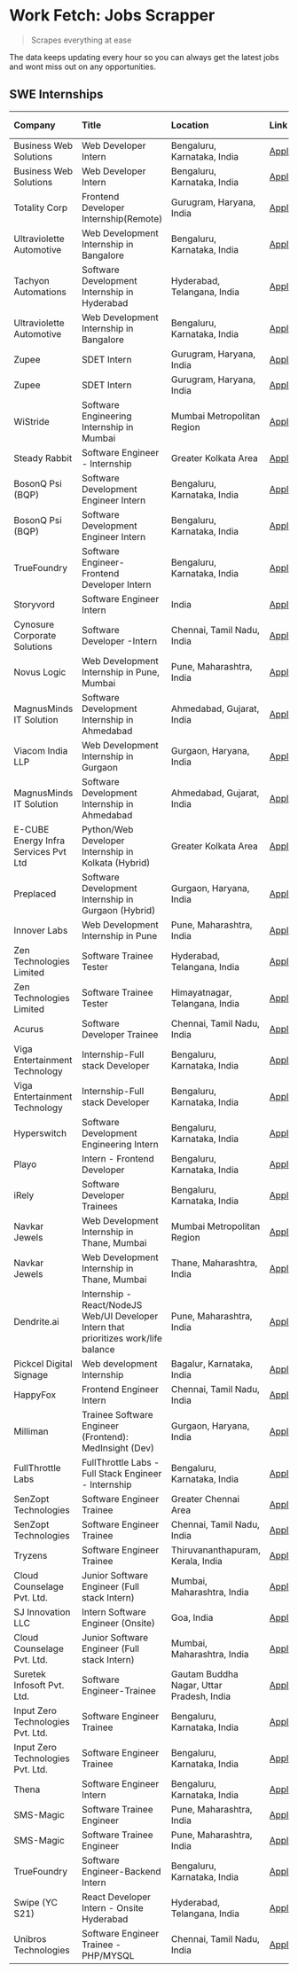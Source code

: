 # Work Fetch: Jobs Scrapper
> Scrapes everything at ease

The data keeps updating every hour so you can always get the latest jobs and wont miss out on any opportunities.

## SWE Internships
<!--START_SECTION:workfetch-->
| Company                              | Title                                                                                | Location                                  | Link                                                                                                                                                                                                                                                                                              | Date Posted   |
|:-------------------------------------|:-------------------------------------------------------------------------------------|:------------------------------------------|:--------------------------------------------------------------------------------------------------------------------------------------------------------------------------------------------------------------------------------------------------------------------------------------------------|:--------------|
| Business Web Solutions               | Web Developer Intern                                                                 | Bengaluru, Karnataka, India               | [Apply](https://in.linkedin.com/jobs/view/web-developer-intern-at-business-web-solutions-3897552404?position=26&pageNum=0&refId=9Yx7VJtkJvdHNbLJICc9LQ%3D%3D&trackingId=xNN%2Biki0oewyayk0EccNNw%3D%3D&trk=public_jobs_jserp-result_search-card)                                                  | 2024-04-13    |
| Business Web Solutions               | Web Developer Intern                                                                 | Bengaluru, Karnataka, India               | [Apply](https://in.linkedin.com/jobs/view/web-developer-intern-at-business-web-solutions-3897552404?position=1&pageNum=2&refId=qnJgR3Ap4Y7pbhLouzRwkQ%3D%3D&trackingId=jQGB5GvnGO4ReW14qd23kg%3D%3D&trk=public_jobs_jserp-result_search-card)                                                     | 2024-04-13    |
| Totality Corp                        | Frontend Developer Internship(Remote)                                                | Gurugram, Haryana, India                  | [Apply](https://in.linkedin.com/jobs/view/frontend-developer-internship-remote-at-totality-corp-3897033997?position=6&pageNum=0&refId=9Yx7VJtkJvdHNbLJICc9LQ%3D%3D&trackingId=yGGHRBSTZIUgK71dLiJgwQ%3D%3D&trk=public_jobs_jserp-result_search-card)                                              | 2024-04-12    |
| Ultraviolette Automotive             | Web Development Internship in Bangalore                                              | Bengaluru, Karnataka, India               | [Apply](https://in.linkedin.com/jobs/view/web-development-internship-in-bangalore-at-ultraviolette-automotive-3896965783?position=33&pageNum=0&refId=9Yx7VJtkJvdHNbLJICc9LQ%3D%3D&trackingId=Q%2FNRyH8Duop%2Bz77GySButQ%3D%3D&trk=public_jobs_jserp-result_search-card)                           | 2024-04-12    |
| Tachyon Automations                  | Software Development Internship in Hyderabad                                         | Hyderabad, Telangana, India               | [Apply](https://in.linkedin.com/jobs/view/software-development-internship-in-hyderabad-at-tachyon-automations-3896969464?position=38&pageNum=0&refId=9Yx7VJtkJvdHNbLJICc9LQ%3D%3D&trackingId=HiTWO29YdvFPNXH2P2gO%2Fg%3D%3D&trk=public_jobs_jserp-result_search-card)                             | 2024-04-12    |
| Ultraviolette Automotive             | Web Development Internship in Bangalore                                              | Bengaluru, Karnataka, India               | [Apply](https://in.linkedin.com/jobs/view/web-development-internship-in-bangalore-at-ultraviolette-automotive-3896965783?position=8&pageNum=2&refId=qnJgR3Ap4Y7pbhLouzRwkQ%3D%3D&trackingId=NxktgB2FbK3sLGL6AGUX8w%3D%3D&trk=public_jobs_jserp-result_search-card)                                | 2024-04-12    |
| Zupee                                | SDET Intern                                                                          | Gurugram, Haryana, India                  | [Apply](https://in.linkedin.com/jobs/view/sdet-intern-at-zupee-3888478071?position=30&pageNum=0&refId=9Yx7VJtkJvdHNbLJICc9LQ%3D%3D&trackingId=d87fAl%2B7HDhmtxeAKE8A3g%3D%3D&trk=public_jobs_jserp-result_search-card)                                                                            | 2024-04-09    |
| Zupee                                | SDET Intern                                                                          | Gurugram, Haryana, India                  | [Apply](https://in.linkedin.com/jobs/view/sdet-intern-at-zupee-3888478071?position=5&pageNum=2&refId=qnJgR3Ap4Y7pbhLouzRwkQ%3D%3D&trackingId=T3Ch2NlkB1kvUu3EBat3PA%3D%3D&trk=public_jobs_jserp-result_search-card)                                                                               | 2024-04-09    |
| WiStride                             | Software Engineering Internship in Mumbai                                            | Mumbai Metropolitan Region                | [Apply](https://in.linkedin.com/jobs/view/software-engineering-internship-in-mumbai-at-wistride-3888218704?position=13&pageNum=0&refId=9Yx7VJtkJvdHNbLJICc9LQ%3D%3D&trackingId=0JN9eTs1pt49Oj7D5AwNSQ%3D%3D&trk=public_jobs_jserp-result_search-card)                                             | 2024-04-08    |
| Steady Rabbit                        | Software Engineer - Internship                                                       | Greater Kolkata Area                      | [Apply](https://in.linkedin.com/jobs/view/software-engineer-internship-at-steady-rabbit-3885171077?position=15&pageNum=0&refId=9Yx7VJtkJvdHNbLJICc9LQ%3D%3D&trackingId=SWY0ZZSI0i7n9FcuVqcaug%3D%3D&trk=public_jobs_jserp-result_search-card)                                                     | 2024-04-08    |
| BosonQ Psi (BQP)                     | Software Development Engineer Intern                                                 | Bengaluru, Karnataka, India               | [Apply](https://in.linkedin.com/jobs/view/software-development-engineer-intern-at-bosonq-psi-bqp-3888328596?position=35&pageNum=0&refId=9Yx7VJtkJvdHNbLJICc9LQ%3D%3D&trackingId=3l64fScvETyHobWA6fgXow%3D%3D&trk=public_jobs_jserp-result_search-card)                                            | 2024-04-06    |
| BosonQ Psi (BQP)                     | Software Development Engineer Intern                                                 | Bengaluru, Karnataka, India               | [Apply](https://in.linkedin.com/jobs/view/software-development-engineer-intern-at-bosonq-psi-bqp-3888328596?position=10&pageNum=2&refId=qnJgR3Ap4Y7pbhLouzRwkQ%3D%3D&trackingId=0vNeQ6EyI6e9cLa9vT%2B13A%3D%3D&trk=public_jobs_jserp-result_search-card)                                          | 2024-04-06    |
| TrueFoundry                          | Software Engineer- Frontend Developer Intern                                         | Bengaluru, Karnataka, India               | [Apply](https://in.linkedin.com/jobs/view/software-engineer-frontend-developer-intern-at-truefoundry-3887320206?position=18&pageNum=0&refId=9Yx7VJtkJvdHNbLJICc9LQ%3D%3D&trackingId=XzA2SZ9JiiJbJV4vVwXCKw%3D%3D&trk=public_jobs_jserp-result_search-card)                                        | 2024-04-05    |
| Storyvord                            | Software Engineer Intern                                                             | India                                     | [Apply](https://in.linkedin.com/jobs/view/software-engineer-intern-at-storyvord-3518938006?position=17&pageNum=0&refId=9Yx7VJtkJvdHNbLJICc9LQ%3D%3D&trackingId=e%2FF4Qhh%2FJsrYgjEsgzLf0Q%3D%3D&trk=public_jobs_jserp-result_search-card)                                                         | 2024-04-04    |
| Cynosure Corporate Solutions         | Software Developer -Intern                                                           | Chennai, Tamil Nadu, India                | [Apply](https://in.linkedin.com/jobs/view/software-developer-intern-at-cynosure-corporate-solutions-3884767755?position=19&pageNum=0&refId=9Yx7VJtkJvdHNbLJICc9LQ%3D%3D&trackingId=MxQHH905ncX8WGPqwRje8g%3D%3D&trk=public_jobs_jserp-result_search-card)                                         | 2024-04-04    |
| Novus Logic                          | Web Development Internship in Pune, Mumbai                                           | Pune, Maharashtra, India                  | [Apply](https://in.linkedin.com/jobs/view/web-development-internship-in-pune-mumbai-at-novus-logic-3885741343?position=57&pageNum=0&refId=9Yx7VJtkJvdHNbLJICc9LQ%3D%3D&trackingId=Hs3KrNOe6hl84r%2BGC5gQYQ%3D%3D&trk=public_jobs_jserp-result_search-card)                                        | 2024-04-04    |
| MagnusMinds IT Solution              | Software Development Internship in Ahmedabad                                         | Ahmedabad, Gujarat, India                 | [Apply](https://in.linkedin.com/jobs/view/software-development-internship-in-ahmedabad-at-magnusminds-it-solution-3883933909?position=34&pageNum=0&refId=9Yx7VJtkJvdHNbLJICc9LQ%3D%3D&trackingId=NN3wb8Kt6zC%2FNIh58CekQw%3D%3D&trk=public_jobs_jserp-result_search-card)                         | 2024-04-03    |
| Viacom India LLP                     | Web Development Internship in Gurgaon                                                | Gurgaon, Haryana, India                   | [Apply](https://in.linkedin.com/jobs/view/web-development-internship-in-gurgaon-at-viacom-india-llp-3883946826?position=50&pageNum=0&refId=9Yx7VJtkJvdHNbLJICc9LQ%3D%3D&trackingId=Syy0uVoGYLhxayrP8J0Gkg%3D%3D&trk=public_jobs_jserp-result_search-card)                                         | 2024-04-03    |
| MagnusMinds IT Solution              | Software Development Internship in Ahmedabad                                         | Ahmedabad, Gujarat, India                 | [Apply](https://in.linkedin.com/jobs/view/software-development-internship-in-ahmedabad-at-magnusminds-it-solution-3883933909?position=9&pageNum=2&refId=qnJgR3Ap4Y7pbhLouzRwkQ%3D%3D&trackingId=E%2BggaVdi%2BhDfDFxCnGVcbA%3D%3D&trk=public_jobs_jserp-result_search-card)                        | 2024-04-03    |
| E-CUBE Energy Infra Services Pvt Ltd | Python/Web Developer Internship in Kolkata (Hybrid)                                  | Greater Kolkata Area                      | [Apply](https://in.linkedin.com/jobs/view/python-web-developer-internship-in-kolkata-hybrid-at-e-cube-energy-infra-services-pvt-ltd-3882160442?position=11&pageNum=0&refId=9Yx7VJtkJvdHNbLJICc9LQ%3D%3D&trackingId=C7qbZ%2BkHuLoZKkYKxxJ1Tg%3D%3D&trk=public_jobs_jserp-result_search-card)       | 2024-04-02    |
| Preplaced                            | Software Development Internship in Gurgaon (Hybrid)                                  | Gurgaon, Haryana, India                   | [Apply](https://in.linkedin.com/jobs/view/software-development-internship-in-gurgaon-hybrid-at-preplaced-3880567870?position=21&pageNum=0&refId=9Yx7VJtkJvdHNbLJICc9LQ%3D%3D&trackingId=ZdSEN7Tpx4KpqqUGPfELQg%3D%3D&trk=public_jobs_jserp-result_search-card)                                    | 2024-04-01    |
| Innover Labs                         | Web Development Internship in Pune                                                   | Pune, Maharashtra, India                  | [Apply](https://in.linkedin.com/jobs/view/web-development-internship-in-pune-at-innover-labs-3875494237?position=7&pageNum=0&refId=9Yx7VJtkJvdHNbLJICc9LQ%3D%3D&trackingId=Z%2FrtZyeKE1uCDmSeYOraSw%3D%3D&trk=public_jobs_jserp-result_search-card)                                               | 2024-03-28    |
| Zen Technologies Limited             | Software Trainee Tester                                                              | Hyderabad, Telangana, India               | [Apply](https://in.linkedin.com/jobs/view/software-trainee-tester-at-zen-technologies-limited-3872036112?position=12&pageNum=0&refId=9Yx7VJtkJvdHNbLJICc9LQ%3D%3D&trackingId=%2BnNAOgaqriiCn89ivhR%2Fnw%3D%3D&trk=public_jobs_jserp-result_search-card)                                           | 2024-03-27    |
| Zen Technologies Limited             | Software Trainee Tester                                                              | Himayatnagar, Telangana, India            | [Apply](https://in.linkedin.com/jobs/view/software-trainee-tester-at-zen-technologies-limited-3872100214?position=9&pageNum=0&refId=9Yx7VJtkJvdHNbLJICc9LQ%3D%3D&trackingId=wmVXQ65848K2fu1k0NdCQg%3D%3D&trk=public_jobs_jserp-result_search-card)                                                | 2024-03-26    |
| Acurus                               | Software Developer Trainee                                                           | Chennai, Tamil Nadu, India                | [Apply](https://in.linkedin.com/jobs/view/software-developer-trainee-at-acurus-3871400616?position=20&pageNum=0&refId=9Yx7VJtkJvdHNbLJICc9LQ%3D%3D&trackingId=JdKqfEme%2BItyftZ2FINtYQ%3D%3D&trk=public_jobs_jserp-result_search-card)                                                            | 2024-03-26    |
| Viga Entertainment Technology        | Internship-Full stack Developer                                                      | Bengaluru, Karnataka, India               | [Apply](https://in.linkedin.com/jobs/view/internship-full-stack-developer-at-viga-entertainment-technology-3870669789?position=27&pageNum=0&refId=9Yx7VJtkJvdHNbLJICc9LQ%3D%3D&trackingId=SD0bWouXpifBMDyCw2dUKA%3D%3D&trk=public_jobs_jserp-result_search-card)                                  | 2024-03-25    |
| Viga Entertainment Technology        | Internship-Full stack Developer                                                      | Bengaluru, Karnataka, India               | [Apply](https://in.linkedin.com/jobs/view/internship-full-stack-developer-at-viga-entertainment-technology-3870669789?position=2&pageNum=2&refId=qnJgR3Ap4Y7pbhLouzRwkQ%3D%3D&trackingId=s97VyLNwBZ6PrFtdI8lIaw%3D%3D&trk=public_jobs_jserp-result_search-card)                                   | 2024-03-25    |
| Hyperswitch                          | Software Development Engineering Intern                                              | Bengaluru, Karnataka, India               | [Apply](https://in.linkedin.com/jobs/view/software-development-engineering-intern-at-hyperswitch-3865513498?position=59&pageNum=0&refId=9Yx7VJtkJvdHNbLJICc9LQ%3D%3D&trackingId=fNZWrNsaT5NS9er47eGfsQ%3D%3D&trk=public_jobs_jserp-result_search-card)                                            | 2024-03-23    |
| Playo                                | Intern - Frontend Developer                                                          | Bengaluru, Karnataka, India               | [Apply](https://in.linkedin.com/jobs/view/intern-frontend-developer-at-playo-3864131172?position=4&pageNum=0&refId=9Yx7VJtkJvdHNbLJICc9LQ%3D%3D&trackingId=vFoNoTOLHhcSti1NDqbSjA%3D%3D&trk=public_jobs_jserp-result_search-card)                                                                 | 2024-03-22    |
| iRely                                | Software Developer Trainees                                                          | Bengaluru, Karnataka, India               | [Apply](https://in.linkedin.com/jobs/view/software-developer-trainees-at-irely-3860566039?position=2&pageNum=0&refId=9Yx7VJtkJvdHNbLJICc9LQ%3D%3D&trackingId=L4pLdg%2Fq5MepRWKpRKJnbw%3D%3D&trk=public_jobs_jserp-result_search-card)                                                             | 2024-03-18    |
| Navkar Jewels                        | Web Development Internship in Thane, Mumbai                                          | Mumbai Metropolitan Region                | [Apply](https://in.linkedin.com/jobs/view/web-development-internship-in-thane-mumbai-at-navkar-jewels-3858080315?position=55&pageNum=0&refId=9Yx7VJtkJvdHNbLJICc9LQ%3D%3D&trackingId=a6xzlAmatYYYk7%2BhjgJwqw%3D%3D&trk=public_jobs_jserp-result_search-card)                                     | 2024-03-15    |
| Navkar Jewels                        | Web Development Internship in Thane, Mumbai                                          | Thane, Maharashtra, India                 | [Apply](https://in.linkedin.com/jobs/view/web-development-internship-in-thane-mumbai-at-navkar-jewels-3858087224?position=60&pageNum=0&refId=9Yx7VJtkJvdHNbLJICc9LQ%3D%3D&trackingId=AIR2icEFkeVihdmUNNQPig%3D%3D&trk=public_jobs_jserp-result_search-card)                                       | 2024-03-15    |
| Dendrite.ai                          | Internship - React/NodeJS Web/UI Developer Intern that prioritizes work/life balance | Pune, Maharashtra, India                  | [Apply](https://in.linkedin.com/jobs/view/internship-react-nodejs-web-ui-developer-intern-that-prioritizes-work-life-balance-at-dendrite-ai-3853583200?position=37&pageNum=0&refId=9Yx7VJtkJvdHNbLJICc9LQ%3D%3D&trackingId=b9i3Ph123VbIJRvrZ2uceA%3D%3D&trk=public_jobs_jserp-result_search-card) | 2024-03-12    |
| Pickcel Digital Signage              | Web development Internship                                                           | Bagalur, Karnataka, India                 | [Apply](https://in.linkedin.com/jobs/view/web-development-internship-at-pickcel-digital-signage-3849506118?position=56&pageNum=0&refId=9Yx7VJtkJvdHNbLJICc9LQ%3D%3D&trackingId=NC8ms9j03geaAj%2BtsUaidg%3D%3D&trk=public_jobs_jserp-result_search-card)                                           | 2024-03-08    |
| HappyFox                             | Frontend Engineer Intern                                                             | Chennai, Tamil Nadu, India                | [Apply](https://in.linkedin.com/jobs/view/frontend-engineer-intern-at-happyfox-3848357951?position=49&pageNum=0&refId=9Yx7VJtkJvdHNbLJICc9LQ%3D%3D&trackingId=XmGSNQepXYZNrfQjtKT6tQ%3D%3D&trk=public_jobs_jserp-result_search-card)                                                              | 2024-03-07    |
| Milliman                             | Trainee Software Engineer (Frontend): MedInsight (Dev)                               | Gurgaon, Haryana, India                   | [Apply](https://in.linkedin.com/jobs/view/trainee-software-engineer-frontend-medinsight-dev-at-milliman-3792874280?position=10&pageNum=0&refId=9Yx7VJtkJvdHNbLJICc9LQ%3D%3D&trackingId=%2F5dRjiyVTz7vA97Ac9p1oA%3D%3D&trk=public_jobs_jserp-result_search-card)                                   | 2024-03-01    |
| FullThrottle Labs                    | FullThrottle Labs - Full Stack Engineer - Internship                                 | Bengaluru, Karnataka, India               | [Apply](https://in.linkedin.com/jobs/view/fullthrottle-labs-full-stack-engineer-internship-at-fullthrottle-labs-3829636016?position=58&pageNum=0&refId=9Yx7VJtkJvdHNbLJICc9LQ%3D%3D&trackingId=1FvFR1Q4PR0HfnY%2B5%2FdsXw%3D%3D&trk=public_jobs_jserp-result_search-card)                         | 2024-02-17    |
| SenZopt Technologies                 | Software Engineer Trainee                                                            | Greater Chennai Area                      | [Apply](https://in.linkedin.com/jobs/view/software-engineer-trainee-at-senzopt-technologies-3827688781?position=39&pageNum=0&refId=9Yx7VJtkJvdHNbLJICc9LQ%3D%3D&trackingId=9k8Ip%2B3onggUq3Qqwhh2GQ%3D%3D&trk=public_jobs_jserp-result_search-card)                                               | 2024-02-12    |
| SenZopt Technologies                 | Software Engineer Trainee                                                            | Chennai, Tamil Nadu, India                | [Apply](https://in.linkedin.com/jobs/view/software-engineer-trainee-at-senzopt-technologies-3827686880?position=52&pageNum=0&refId=9Yx7VJtkJvdHNbLJICc9LQ%3D%3D&trackingId=2Vg59Ff9KrhMOJ%2B0XcLLvA%3D%3D&trk=public_jobs_jserp-result_search-card)                                               | 2024-02-12    |
| Tryzens                              | Software Engineer Trainee                                                            | Thiruvananthapuram, Kerala, India         | [Apply](https://in.linkedin.com/jobs/view/software-engineer-trainee-at-tryzens-3809363491?position=40&pageNum=0&refId=9Yx7VJtkJvdHNbLJICc9LQ%3D%3D&trackingId=1gitf1aKPOWidU3m1%2BbQlQ%3D%3D&trk=public_jobs_jserp-result_search-card)                                                            | 2024-01-18    |
| Cloud Counselage Pvt. Ltd.           | Junior Software Engineer (Full stack Intern)                                         | Mumbai, Maharashtra, India                | [Apply](https://in.linkedin.com/jobs/view/junior-software-engineer-full-stack-intern-at-cloud-counselage-pvt-ltd-3803132814?position=29&pageNum=0&refId=9Yx7VJtkJvdHNbLJICc9LQ%3D%3D&trackingId=QGUwBzvX1Dt1W12W4L3IaA%3D%3D&trk=public_jobs_jserp-result_search-card)                            | 2024-01-11    |
| SJ Innovation LLC                    | Intern Software Engineer (Onsite)                                                    | Goa, India                                | [Apply](https://in.linkedin.com/jobs/view/intern-software-engineer-onsite-at-sj-innovation-llc-3799959011?position=46&pageNum=0&refId=9Yx7VJtkJvdHNbLJICc9LQ%3D%3D&trackingId=rFubWafWh9F6et19Nt8u7g%3D%3D&trk=public_jobs_jserp-result_search-card)                                              | 2024-01-11    |
| Cloud Counselage Pvt. Ltd.           | Junior Software Engineer (Full stack Intern)                                         | Mumbai, Maharashtra, India                | [Apply](https://in.linkedin.com/jobs/view/junior-software-engineer-full-stack-intern-at-cloud-counselage-pvt-ltd-3803132814?position=4&pageNum=2&refId=qnJgR3Ap4Y7pbhLouzRwkQ%3D%3D&trackingId=xsawzIorWKyPcU9tQQR1ug%3D%3D&trk=public_jobs_jserp-result_search-card)                             | 2024-01-11    |
| Suretek Infosoft Pvt. Ltd.           | Software Engineer-Trainee                                                            | Gautam Buddha Nagar, Uttar Pradesh, India | [Apply](https://in.linkedin.com/jobs/view/software-engineer-trainee-at-suretek-infosoft-pvt-ltd-3800934643?position=25&pageNum=0&refId=9Yx7VJtkJvdHNbLJICc9LQ%3D%3D&trackingId=TQyBkYKAIVBySZVLsdoJJQ%3D%3D&trk=public_jobs_jserp-result_search-card)                                             | 2024-01-09    |
| Input Zero Technologies Pvt. Ltd.    | Software Engineer Trainee                                                            | Bengaluru, Karnataka, India               | [Apply](https://in.linkedin.com/jobs/view/software-engineer-trainee-at-input-zero-technologies-pvt-ltd-3800927643?position=31&pageNum=0&refId=9Yx7VJtkJvdHNbLJICc9LQ%3D%3D&trackingId=1t1z0ubf%2FYYz8kyoUv84rw%3D%3D&trk=public_jobs_jserp-result_search-card)                                    | 2024-01-09    |
| Input Zero Technologies Pvt. Ltd.    | Software Engineer Trainee                                                            | Bengaluru, Karnataka, India               | [Apply](https://in.linkedin.com/jobs/view/software-engineer-trainee-at-input-zero-technologies-pvt-ltd-3800927643?position=6&pageNum=2&refId=qnJgR3Ap4Y7pbhLouzRwkQ%3D%3D&trackingId=PQf7teRTsloRCf8NDqcf1A%3D%3D&trk=public_jobs_jserp-result_search-card)                                       | 2024-01-09    |
| Thena                                | Software Engineer Intern                                                             | Bengaluru, Karnataka, India               | [Apply](https://in.linkedin.com/jobs/view/software-engineer-intern-at-thena-3778731751?position=22&pageNum=0&refId=9Yx7VJtkJvdHNbLJICc9LQ%3D%3D&trackingId=GO2%2FCH%2BEm3dDyNDQKNOXIg%3D%3D&trk=public_jobs_jserp-result_search-card)                                                             | 2023-12-05    |
| SMS-Magic                            | Software Trainee Engineer                                                            | Pune, Maharashtra, India                  | [Apply](https://in.linkedin.com/jobs/view/software-trainee-engineer-at-sms-magic-3761409781?position=32&pageNum=0&refId=9Yx7VJtkJvdHNbLJICc9LQ%3D%3D&trackingId=BOJtphGoDhxtma%2F8Mpycdg%3D%3D&trk=public_jobs_jserp-result_search-card)                                                          | 2023-11-16    |
| SMS-Magic                            | Software Trainee Engineer                                                            | Pune, Maharashtra, India                  | [Apply](https://in.linkedin.com/jobs/view/software-trainee-engineer-at-sms-magic-3761409781?position=7&pageNum=2&refId=qnJgR3Ap4Y7pbhLouzRwkQ%3D%3D&trackingId=YqgKStkaSUJieyPJhrBldw%3D%3D&trk=public_jobs_jserp-result_search-card)                                                             | 2023-11-16    |
| TrueFoundry                          | Software Engineer-Backend Intern                                                     | Bengaluru, Karnataka, India               | [Apply](https://in.linkedin.com/jobs/view/software-engineer-backend-intern-at-truefoundry-3779508170?position=36&pageNum=0&refId=9Yx7VJtkJvdHNbLJICc9LQ%3D%3D&trackingId=KJmfHNXEE%2BKeZY6fOjL3Jg%3D%3D&trk=public_jobs_jserp-result_search-card)                                                 | 2023-11-10    |
| Swipe (YC S21)                       | React Developer Intern - Onsite Hyderabad                                            | Hyderabad, Telangana, India               | [Apply](https://in.linkedin.com/jobs/view/react-developer-intern-onsite-hyderabad-at-swipe-yc-s21-3737600089?position=42&pageNum=0&refId=9Yx7VJtkJvdHNbLJICc9LQ%3D%3D&trackingId=%2BB1Lp3r3BhcwnLkxCPDwgw%3D%3D&trk=public_jobs_jserp-result_search-card)                                         | 2023-10-13    |
| Unibros Technologies                 | Software Engineer Trainee - PHP/MYSQL                                                | Chennai, Tamil Nadu, India                | [Apply](https://in.linkedin.com/jobs/view/software-engineer-trainee-php-mysql-at-unibros-technologies-3656599241?position=41&pageNum=0&refId=9Yx7VJtkJvdHNbLJICc9LQ%3D%3D&trackingId=ruJ%2FN2Lg%2FGi0ip5DF%2F4B9Q%3D%3D&trk=public_jobs_jserp-result_search-card)                                 | 2023-06-12    |
<!--END_SECTION:workfetch-->
